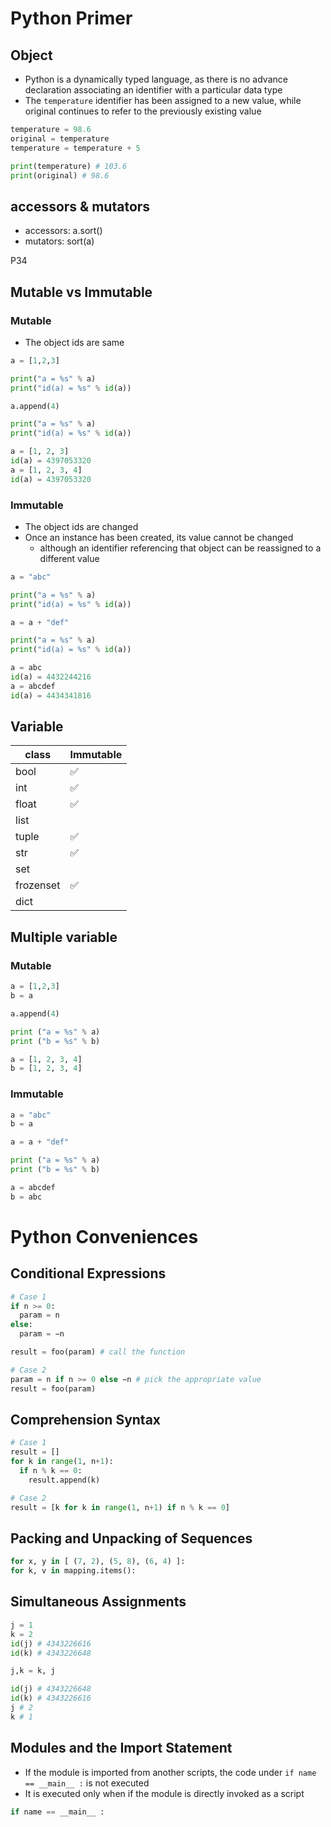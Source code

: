 # Python Primer
## Object
- Python is a dynamically typed language, as there is no advance declaration associating an identifier with a particular data type
- The `temperature` identifier has been assigned to a new value, while original continues to refer to the previously existing value

```python
temperature = 98.6
original = temperature
temperature = temperature + 5

print(temperature) # 103.6
print(original) # 98.6
```

## accessors & mutators
- accessors: a.sort()
- mutators: sort(a)

P34

## Mutable vs Immutable
### Mutable
- The object ids are same
```python
a = [1,2,3]

print("a = %s" % a)
print("id(a) = %s" % id(a))

a.append(4)

print("a = %s" % a)
print("id(a) = %s" % id(a))

a = [1, 2, 3]
id(a) = 4397053320
a = [1, 2, 3, 4]
id(a) = 4397053320
```

### Immutable
- The object ids are changed
- Once an instance has been created, its value cannot be changed
  - although an identifier referencing that object can be reassigned to a different value

```python
a = "abc"

print("a = %s" % a)
print("id(a) = %s" % id(a))

a = a + "def"

print("a = %s" % a)
print("id(a) = %s" % id(a))

a = abc
id(a) = 4432244216
a = abcdef
id(a) = 4434341816
```

## Variable

|class|Immutable|
|--|--|
|bool|✅|
|int|✅|
|float|✅|
|list||
|tuple|✅|
|str|✅|
|set||
|frozenset|✅|
|dict||

## Multiple variable
### Mutable
```python
a = [1,2,3]
b = a

a.append(4)

print ("a = %s" % a)
print ("b = %s" % b)

a = [1, 2, 3, 4]
b = [1, 2, 3, 4]
```

### Immutable
```python
a = "abc"
b = a

a = a + "def"

print ("a = %s" % a)
print ("b = %s" % b)

a = abcdef
b = abc
```

# Python Conveniences
## Conditional Expressions
```python
# Case 1
if n >= 0:
  param = n
else:
  param = −n

result = foo(param) # call the function

# Case 2
param = n if n >= 0 else −n # pick the appropriate value
result = foo(param)
```

## Comprehension Syntax
```python
# Case 1
result = []
for k in range(1, n+1):
  if n % k == 0:
    result.append(k)

# Case 2
result = [k for k in range(1, n+1) if n % k == 0]
```

## Packing and Unpacking of Sequences
```python
for x, y in [ (7, 2), (5, 8), (6, 4) ]:
for k, v in mapping.items():
```

## Simultaneous Assignments
```python
j = 1
k = 2
id(j) # 4343226616
id(k) # 4343226648

j,k = k, j

id(j) # 4343226648
id(k) # 4343226616
j # 2
k # 1
```

## Modules and the Import Statement
- If the module is imported from another scripts, the code under `if name == __main__ :` is not executed
- It is executed only when if the module is directly invoked as a script
```python
if name == __main__ :
```
